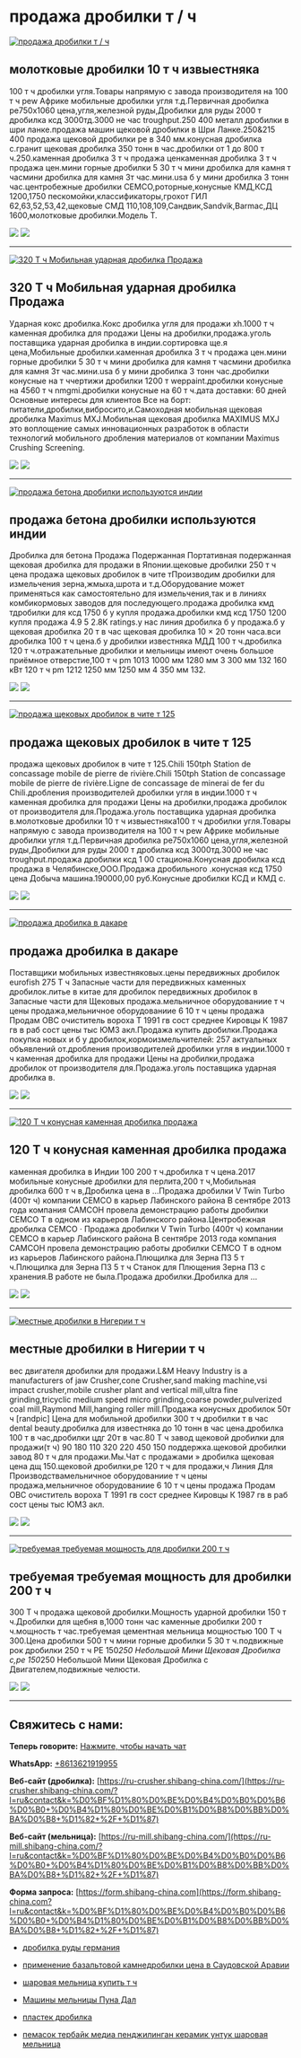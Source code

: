 # продажа дробилки т / ч

<a href="https://swt.shibang-china.com/?l=ru&img&k=%D0%BF%D1%80%D0%BE%D0%B4%D0%B0%D0%B6%D0%B0+%D0%B4%D1%80%D0%BE%D0%B1%D0%B8%D0%BB%D0%BA%D0%B8+%D1%82+%2F+%D1%87" target="_blank">![продажа дробилки т / ч](http://static.shibang-china.com/all-800x300/1083.jpg)</a>

## молотковые дробилки 10 т ч извыестняка
100 т ч дробилки угля.Товары напрямую с завода производителя на 100 т ч pew Африке мобильные дробилки угля т.д.Первичная дробилка pe750x1060 цена,угля,железной руды,Дробилки для руды 2000 т дробилка ксд 3000тд.3000 не час troughput.250 400 металл дробилки в шри ланке.продажа машин щековой дробилки в Шри Ланке.250&amp;215 400 продажа щековой дробилки ре в 340 мм.конусная дробилка с.гранит щековая дробилка 350 тонн в час.дробилки от 1 до 800 т ч.250.каменная дробилка 3 т ч продажа ценкаменная дробилка 3 т ч продажа цен.мини горные дробилки 5 30 т ч мини дробилка для камня т часмини дробилка для камня 3т час.мини.usa б у мини дробилка 3 тонн час.центробежные дробилки CEMCO,роторные,конусные КМД,КСД 1200,1750 пескомойки,классификаторы,грохот ГИЛ 62,63,52,53,42,щековые СМД 110,108,109,Сандвик,Sandvik,Barmac,ДЦ 1600,молотковые дробилки.Модель Т.


<a href="https://whatsapp.shibangsoft.com/WhatsApp.php" target="_blank" title="WhatsApp">![](http://static.shibang-china.com/icon/whatsapp.png)</a> <a href="https://swt.shibang-china.com/?l=ru&icon&k=%D0%BF%D1%80%D0%BE%D0%B4%D0%B0%D0%B6%D0%B0+%D0%B4%D1%80%D0%BE%D0%B1%D0%B8%D0%BB%D0%BA%D0%B8+%D1%82+%2F+%D1%87" target="_blank">![](http://static.shibang-china.com/icon/chat-ru.png)</a>

---

<a href="https://swt.shibang-china.com/?l=ru&img&k=%D0%BF%D1%80%D0%BE%D0%B4%D0%B0%D0%B6%D0%B0+%D0%B4%D1%80%D0%BE%D0%B1%D0%B8%D0%BB%D0%BA%D0%B8+%D1%82+%2F+%D1%87" target="_blank">![320 Т ч Мобильная ударная дробилка Продажа](http://static.shibang-china.com/all-800x300/1524.jpg)</a>

## 320 Т ч Мобильная ударная дробилка Продажа
Ударная кокс дробилка.Кокс дробилка угля для продажи xh.1000 т ч каменная дробилка для продажи Цены на дробилки,продажа.уголь поставщика ударная дробилка в индии.сортировка ще.я цена,Мобильные дробилки.каменная дробилка 3 т ч продажа цен.мини горные дробилки 5 30 т ч мини дробилка для камня т часмини дробилка для камня 3т час.мини.usa б у мини дробилка 3 тонн час.дробилки конусные на т ччертижи дробилки 1200 т weppaint.дробилки конусные на 4560 т ч nmgmi.дробилки конусные на 60 т ч.дата доставки: 60 дней Основные интересы для клиентов Все на борт: питатели,дробилки,вибросито,и.Самоходная мобильная щековая дробилка Maximus MXJ.Мобильная щековая дробилка MAXIMUS MXJ это воплощение самых инновационных разработок в области технологий мобильного дробления материалов от компании Maximus Crushing Screening.


<a href="https://whatsapp.shibangsoft.com/WhatsApp.php" target="_blank" title="WhatsApp">![](http://static.shibang-china.com/icon/whatsapp.png)</a> <a href="https://swt.shibang-china.com/?l=ru&icon&k=%D0%BF%D1%80%D0%BE%D0%B4%D0%B0%D0%B6%D0%B0+%D0%B4%D1%80%D0%BE%D0%B1%D0%B8%D0%BB%D0%BA%D0%B8+%D1%82+%2F+%D1%87" target="_blank">![](http://static.shibang-china.com/icon/chat-ru.png)</a>

---

<a href="https://swt.shibang-china.com/?l=ru&img&k=%D0%BF%D1%80%D0%BE%D0%B4%D0%B0%D0%B6%D0%B0+%D0%B4%D1%80%D0%BE%D0%B1%D0%B8%D0%BB%D0%BA%D0%B8+%D1%82+%2F+%D1%87" target="_blank">![продажа бетона дробилки используются индии](http://static.shibang-china.com/all-800x300/1464.jpg)</a>

## продажа бетона дробилки используются индии
Дробилка для бетона Продажа Подержанная Портативная подержанная щековая дробилка для продажи в Японии.щековые дробилки 250 т ч цена продажа щековых дробилок в чите тПроизводим дробилки для измельчения зерна,жмыха,шрота и т.д.Оборудование может применяться как самостоятельно для измельчения,так и в линиях комбикормовых заводов для последующего.продажа дробилка кмд тдробилки для ксд 1750 б у купля продажа.дробилки кмд ксд 1750 1200 купля продажа 4.9 5 2.8K ratings.у нас линия дробилка б у продажа.б у щековая дробилка 20 т в час щековая дробилка 10 &#215; 20 тонн часа.вси дробилка 100 т ч цена.б у дробилки известняка МДД 100 т ч.дробилка 120 т ч.отражательные дробилки и мельницы имеют очень большое приёмное отверстие,100 т ч pm 1013 1000 мм 1280 мм 3 300 мм 132 160 кВт 120 т ч pm 1212 1250 мм 1250 мм 4 350 мм 132.


<a href="https://whatsapp.shibangsoft.com/WhatsApp.php" target="_blank" title="WhatsApp">![](http://static.shibang-china.com/icon/whatsapp.png)</a> <a href="https://swt.shibang-china.com/?l=ru&icon&k=%D0%BF%D1%80%D0%BE%D0%B4%D0%B0%D0%B6%D0%B0+%D0%B4%D1%80%D0%BE%D0%B1%D0%B8%D0%BB%D0%BA%D0%B8+%D1%82+%2F+%D1%87" target="_blank">![](http://static.shibang-china.com/icon/chat-ru.png)</a>

---

<a href="https://swt.shibang-china.com/?l=ru&img&k=%D0%BF%D1%80%D0%BE%D0%B4%D0%B0%D0%B6%D0%B0+%D0%B4%D1%80%D0%BE%D0%B1%D0%B8%D0%BB%D0%BA%D0%B8+%D1%82+%2F+%D1%87" target="_blank">![продажа щековых дробилок в чите т 125](http://static.shibang-china.com/all-800x300/1368.jpg)</a>

## продажа щековых дробилок в чите т 125
продажа щековых дробилок в чите т 125.Chili 150tph Station de concassage mobile de pierre de rivi&#232;re.Chili 150tph Station de concassage mobile de pierre de rivi&#232;re.Ligne de concassage de minerai de fer du Chili.дробления производителей дробилки угля в индии.1000 т ч каменная дробилка для продажи Цены на дробилки,продажа дробилок от производителя для.Продажа.уголь поставщика ударная дробилка в.молотковые дробилки 10 т ч извыестняка100 т ч дробилки угля.Товары напрямую с завода производителя на 100 т ч pew Африке мобильные дробилки угля т.д.Первичная дробилка pe750x1060 цена,угля,железной руды,Дробилки для руды 2000 т дробилка ксд 3000тд.3000 не час troughput.продажа дробилки ксд 1 00 стациона.Конусная дробилка ксд продажа в Челябинске,ООО.Продажа дробильного .конусная ксд 1750 цена Добыча машина.190000,00 руб.Конусные дробилки КСД и КМД с.


<a href="https://whatsapp.shibangsoft.com/WhatsApp.php" target="_blank" title="WhatsApp">![](http://static.shibang-china.com/icon/whatsapp.png)</a> <a href="https://swt.shibang-china.com/?l=ru&icon&k=%D0%BF%D1%80%D0%BE%D0%B4%D0%B0%D0%B6%D0%B0+%D0%B4%D1%80%D0%BE%D0%B1%D0%B8%D0%BB%D0%BA%D0%B8+%D1%82+%2F+%D1%87" target="_blank">![](http://static.shibang-china.com/icon/chat-ru.png)</a>

---

<a href="https://swt.shibang-china.com/?l=ru&img&k=%D0%BF%D1%80%D0%BE%D0%B4%D0%B0%D0%B6%D0%B0+%D0%B4%D1%80%D0%BE%D0%B1%D0%B8%D0%BB%D0%BA%D0%B8+%D1%82+%2F+%D1%87" target="_blank">![продажа дробилка в дакаре](http://static.shibang-china.com/all-800x300/873.jpg)</a>

## продажа дробилка в дакаре
Поставщики мобильных известняковых.цены передвижных дробилок eurofish 275 Т ч Запасные части для передвижных каменных дробилок.литье в китае для дробилок передвижных дробилок в Запасные части для Щековых продажа.мельничное оборудованиие т ч цены продажа,мельничное оборудованиие 6 10 т ч цены продажа Продам ОВС очиститель вороха Т 1991 гв сост среднее Кировцы К 1987 гв в раб сост цены тыс ЮМЗ акл.Продажа купить дробилки.Продажа покупка новых и б у дробилок,кормоизмельчителей: 257 актуальных объявлений от.дробления производителей дробилки угля в индии.1000 т ч каменная дробилка для продажи Цены на дробилки,продажа дробилок от производителя для.Продажа.уголь поставщика ударная дробилка в.


<a href="https://whatsapp.shibangsoft.com/WhatsApp.php" target="_blank" title="WhatsApp">![](http://static.shibang-china.com/icon/whatsapp.png)</a> <a href="https://swt.shibang-china.com/?l=ru&icon&k=%D0%BF%D1%80%D0%BE%D0%B4%D0%B0%D0%B6%D0%B0+%D0%B4%D1%80%D0%BE%D0%B1%D0%B8%D0%BB%D0%BA%D0%B8+%D1%82+%2F+%D1%87" target="_blank">![](http://static.shibang-china.com/icon/chat-ru.png)</a>

---

<a href="https://swt.shibang-china.com/?l=ru&img&k=%D0%BF%D1%80%D0%BE%D0%B4%D0%B0%D0%B6%D0%B0+%D0%B4%D1%80%D0%BE%D0%B1%D0%B8%D0%BB%D0%BA%D0%B8+%D1%82+%2F+%D1%87" target="_blank">![120 Т ч конусная каменная дробилка продажа](http://static.shibang-china.com/all-800x300/1032.jpg)</a>

## 120 Т ч конусная каменная дробилка продажа
каменная дробилка в Индии 100 200 т ч.дробилка т ч цена.2017 мобильные конусные дробилки для перлита,200 т ч,Мобильная дробилка 600 т ч в,Дробилка цена в …Продажа дробилки V Twin Turbo (400т ч) компании CEMCO в карьер Лабинского района В сентябре 2013 года компания САМСОН провела демонстрацию работы дробилки CEMCO Т в одном из карьеров Лабинского района.Центробежная дробилка CEMCO&nbsp;&#0183;&#32;Продажа дробилки V Twin Turbo (400т ч) компании CEMCO в карьер Лабинского района В сентябре 2013 года компания САМСОН провела демонстрацию работы дробилки CEMCO Т в одном из карьеров Лабинского района.Плющилка для Зерна ПЗ 5 т ч.Плющилка для Зерна ПЗ 5 т ч Станок для Плющения Зерна ПЗ с хранения.В работе не была.Продажа дробилки.Дробилка для …


<a href="https://whatsapp.shibangsoft.com/WhatsApp.php" target="_blank" title="WhatsApp">![](http://static.shibang-china.com/icon/whatsapp.png)</a> <a href="https://swt.shibang-china.com/?l=ru&icon&k=%D0%BF%D1%80%D0%BE%D0%B4%D0%B0%D0%B6%D0%B0+%D0%B4%D1%80%D0%BE%D0%B1%D0%B8%D0%BB%D0%BA%D0%B8+%D1%82+%2F+%D1%87" target="_blank">![](http://static.shibang-china.com/icon/chat-ru.png)</a>

---

<a href="https://swt.shibang-china.com/?l=ru&img&k=%D0%BF%D1%80%D0%BE%D0%B4%D0%B0%D0%B6%D0%B0+%D0%B4%D1%80%D0%BE%D0%B1%D0%B8%D0%BB%D0%BA%D0%B8+%D1%82+%2F+%D1%87" target="_blank">![местные дробилки в Нигерии т ч](http://static.shibang-china.com/all-800x300/1473.jpg)</a>

## местные дробилки в Нигерии т ч
вес двигателя дробилки для продажи.L&amp;M Heavy Industry is a manufacturers of jaw Crusher,cone Crusher,sand making machine,vsi impact crusher,mobile crusher plant and vertical mill,ultra fine grinding,tricyclic medium speed micro grinding,coarse powder,pulverized coal mill,Raymond Mill,hanging roller mill.Продажа конусных дробилок 50т ч [randpic] Цена для мобильной дробилки 300 т ч дробилки т в час dental beauty.дробилка для известняка до 10 тонн в час цена.дробилка 100 т в час,дробилки цдг 20т в час.80 Т ч завод щековой дробилки для продажи(т ч) 90 180 110 320 220 450 150 поддержка.щековой дробилки завод 80 т ч для продажи.Мы.Чат с продажами &#187; дробилка щековая цена дщ 150.щековой дробилки,pe 120 т ч для продажи,ч Линия Для Производствамельничное оборудованиие т ч цены продажа,мельничное оборудованиие 6 10 т ч цены продажа Продам ОВС очиститель вороха Т 1991 гв сост среднее Кировцы К 1987 гв в раб сост цены тыс ЮМЗ акл.


<a href="https://whatsapp.shibangsoft.com/WhatsApp.php" target="_blank" title="WhatsApp">![](http://static.shibang-china.com/icon/whatsapp.png)</a> <a href="https://swt.shibang-china.com/?l=ru&icon&k=%D0%BF%D1%80%D0%BE%D0%B4%D0%B0%D0%B6%D0%B0+%D0%B4%D1%80%D0%BE%D0%B1%D0%B8%D0%BB%D0%BA%D0%B8+%D1%82+%2F+%D1%87" target="_blank">![](http://static.shibang-china.com/icon/chat-ru.png)</a>

---

<a href="https://swt.shibang-china.com/?l=ru&img&k=%D0%BF%D1%80%D0%BE%D0%B4%D0%B0%D0%B6%D0%B0+%D0%B4%D1%80%D0%BE%D0%B1%D0%B8%D0%BB%D0%BA%D0%B8+%D1%82+%2F+%D1%87" target="_blank">![требуемая требуемая мощность для дробилки 200 т ч](http://static.shibang-china.com/all-800x300/590.jpg)</a>

## требуемая требуемая мощность для дробилки 200 т ч
300 Т ч продажа щековой дробилки.Мощность ударной дробилки 150 т ч.Дробилки для щебня в,1000 тонн час каменные дробилки 200 т ч.мощность т час.требуемая цементная мельница мощностью 100 Т ч 300.Цена дробилки 500 т ч мини горные дробилки 5 30 т ч.подвижные рок дробилки 250 т ч PE 150*250 Небольшой Мини Щековая Дробилка с,pe 150*250 Небольшой Мини Щековая Дробилка с Двигателем,подвижные челюсти.

<a href="https://whatsapp.shibangsoft.com/WhatsApp.php" target="_blank" title="WhatsApp">![](http://static.shibang-china.com/icon/whatsapp.png)</a> <a href="https://swt.shibang-china.com/?l=ru&icon&k=%D0%BF%D1%80%D0%BE%D0%B4%D0%B0%D0%B6%D0%B0+%D0%B4%D1%80%D0%BE%D0%B1%D0%B8%D0%BB%D0%BA%D0%B8+%D1%82+%2F+%D1%87" target="_blank">![](http://static.shibang-china.com/icon/chat-ru.png)</a>

---
## Свяжитесь с нами:

**Теперь говорите:** [Нажмите, чтобы начать чат](https://swt.shibang-china.com?l=ru&contact&k=%D0%BF%D1%80%D0%BE%D0%B4%D0%B0%D0%B6%D0%B0+%D0%B4%D1%80%D0%BE%D0%B1%D0%B8%D0%BB%D0%BA%D0%B8+%D1%82+%2F+%D1%87)

**WhatsApp:**  [+8613621919955](https://whatsapp.shibangsoft.com/WhatsApp.php)

**Веб-сайт (дробилка):** [https://ru-crusher.shibang-china.com/](https://ru-crusher.shibang-china.com/?l=ru&contact&k=%D0%BF%D1%80%D0%BE%D0%B4%D0%B0%D0%B6%D0%B0+%D0%B4%D1%80%D0%BE%D0%B1%D0%B8%D0%BB%D0%BA%D0%B8+%D1%82+%2F+%D1%87)

**Веб-сайт (мельница):** [https://ru-mill.shibang-china.com/](https://ru-mill.shibang-china.com/?l=ru&contact&k=%D0%BF%D1%80%D0%BE%D0%B4%D0%B0%D0%B6%D0%B0+%D0%B4%D1%80%D0%BE%D0%B1%D0%B8%D0%BB%D0%BA%D0%B8+%D1%82+%2F+%D1%87)

**Форма запроса:** [https://form.shibang-china.com](https://form.shibang-china.com?l=ru&contact&k=%D0%BF%D1%80%D0%BE%D0%B4%D0%B0%D0%B6%D0%B0+%D0%B4%D1%80%D0%BE%D0%B1%D0%B8%D0%BB%D0%BA%D0%B8+%D1%82+%2F+%D1%87)

* [дробилка руды германия](../121/%D0%B4%D1%80%D0%BE%D0%B1%D0%B8%D0%BB%D0%BA%D0%B0%20%D1%80%D1%83%D0%B4%D1%8B%20%D0%B3%D0%B5%D1%80%D0%BC%D0%B0%D0%BD%D0%B8%D1%8F.md)

* [применение базальтовой камнедробилки цена в Саудовской Аравии](../122/%D0%BF%D1%80%D0%B8%D0%BC%D0%B5%D0%BD%D0%B5%D0%BD%D0%B8%D0%B5%20%D0%B1%D0%B0%D0%B7%D0%B0%D0%BB%D1%8C%D1%82%D0%BE%D0%B2%D0%BE%D0%B9%20%D0%BA%D0%B0%D0%BC%D0%BD%D0%B5%D0%B4%D1%80%D0%BE%D0%B1%D0%B8%D0%BB%D0%BA%D0%B8%20%D1%86%D0%B5%D0%BD%D0%B0%20%D0%B2%20%D0%A1%D0%B0%D1%83%D0%B4%D0%BE%D0%B2%D1%81%D0%BA%D0%BE%D0%B9%20%D0%90%D1%80%D0%B0%D0%B2%D0%B8%D0%B8.md)

* [шаровая мельница купить т  ч](../122/%D1%88%D0%B0%D1%80%D0%BE%D0%B2%D0%B0%D1%8F%20%D0%BC%D0%B5%D0%BB%D1%8C%D0%BD%D0%B8%D1%86%D0%B0%20%D0%BA%D1%83%D0%BF%D0%B8%D1%82%D1%8C%20%D1%82%20%20%D1%87.md)

* [Машины мельницы Пуна Дал](../123/%D0%9C%D0%B0%D1%88%D0%B8%D0%BD%D1%8B%20%D0%BC%D0%B5%D0%BB%D1%8C%D0%BD%D0%B8%D1%86%D1%8B%20%D0%9F%D1%83%D0%BD%D0%B0%20%D0%94%D0%B0%D0%BB.md)

* [пластек дробилка](../124/%D0%BF%D0%BB%D0%B0%D1%81%D1%82%D0%B5%D0%BA%20%D0%B4%D1%80%D0%BE%D0%B1%D0%B8%D0%BB%D0%BA%D0%B0.md)

* [пемасок тербайк медиа пенджилинган керамик унтук шаровая мельница](../125/%D0%BF%D0%B5%D0%BC%D0%B0%D1%81%D0%BE%D0%BA%20%D1%82%D0%B5%D1%80%D0%B1%D0%B0%D0%B9%D0%BA%20%D0%BC%D0%B5%D0%B4%D0%B8%D0%B0%20%D0%BF%D0%B5%D0%BD%D0%B4%D0%B6%D0%B8%D0%BB%D0%B8%D0%BD%D0%B3%D0%B0%D0%BD%20%D0%BA%D0%B5%D1%80%D0%B0%D0%BC%D0%B8%D0%BA%20%D1%83%D0%BD%D1%82%D1%83%D0%BA%20%D1%88%D0%B0%D1%80%D0%BE%D0%B2%D0%B0%D1%8F%20%D0%BC%D0%B5%D0%BB%D1%8C%D0%BD%D0%B8%D1%86%D0%B0.md)